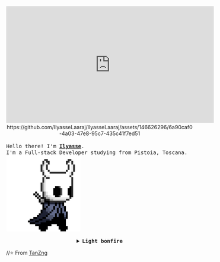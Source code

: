 <p align="center">
  <br>
  <div align="center" width="50">

<iframe width="560" height="315" src="https://youtu.be/MrZxdPAXIjE" frameborder="0" allowfullscreen></iframe>
https://github.com/IlyasseLaaraj/IlyasseLaaraj/assets/146626296/6a90caf0-4a03-47e8-95c7-435c41f7ed51



</div>
<br>
  <samp>
    Hello there! I'm <b><a rel="nofollow noopener noreferrer" target="_blank" href="https://tanx.dev">Ilyasse</a></b>.
    <br>I'm a Full-stack Developer studying from Pistoia, Toscana.<br>




</samp>

  <img src="https://raw.githubusercontent.com/TanZng/TanZng/master/assets/hollor_knight3.gif" width="200"/>

</p>


<details align="center">

<summary> <b> <samp> Light bonfire </samp></b></summary>
<samp>
 <b><h2 style="color: #fc6203">B O N F I R E &nbsp; L I T !</h2> </b>

<img src="https://raw.githubusercontent.com/TanZng/TanZng/master/assets/bonefire.gif" width="200"/>

Current Project: <a href="https://github.com/TanZng/dijkstras-shortest-path">Dijkstra's shortest path visualizer.</a>

<p align="center">
 <a href="www.linkedin.com/in/ilyasse-laaraj-b838a32a4" target="_blank"><img src="https://img.shields.io/badge/LinkedIn-%230077B5.svg?&style=flat-square&logo=linkedin&logoColor=white" alt="LinkedIn"></a>
<a href="[https://www.instagram.com/absphreak](https://instagram.com/ilyasse_laaraj?igshid=NGVhN2U2NjQ0Yg==)" target="_blank"><img src="https://img.shields.io/badge/Instagram-%23E4405F.svg?&style=flat-square&logo=instagram&logoColor=white" alt="Instagram"></a>
</p> 

</samp>
</details>

//⭐️ From [TanZng](https://github.com/TanZng)
